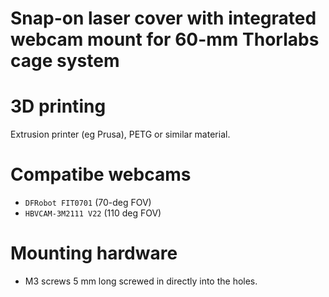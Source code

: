 # Snap-on laser cover with integrated webcam mount for 60-mm Thorlabs cage system

# 3D printing
Extrusion printer (eg Prusa), PETG or similar material.

# Compatibe webcams
- `DFRobot FIT0701` (70-deg FOV)
- `HBVCAM-3M2111 V22` (110 deg FOV)

# Mounting hardware
- M3 screws 5 mm long screwed in directly into the holes.